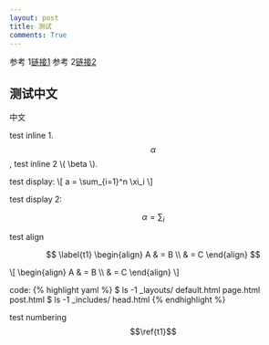 ```yaml
---
layout: post
title: 测试
comments: True
---
```



参考 1[链接1](http://joshualande.com/jekyll-github-pages-poole/)
参考 2[链接2](http://www.smashingmagazine.com/2014/08/01/build-blog-jekyll-github-pages/)

## 测试中文


中文

test inline 1. $$\alpha$$, test inline 2 \\( \beta \\).

test display: 
\\[
a = \sum_{i=1}^n \xi_i
\\]

test display 2:

$$ \alpha = \sum_i $$

test align

$$ 
\label{t1}
\begin{align} A & = B \\ & = C \end{align} 
$$

\\[ \begin{align} A & = B \\\\ & = C \end{align} \\]


code:
{% highlight yaml %}
$ ls -1 _layouts/
default.html
page.html
post.html
$ ls -1 _includes/
head.html
{% endhighlight %}

test numbering $$\ref{t1}$$